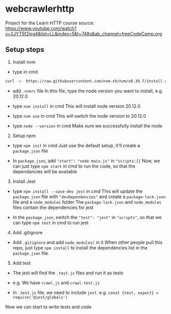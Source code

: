 # webcrawlerhttp
Project for the Learn HTTP course
source: https://www.youtube.com/watch?v=2JYT5f2isg4&list=LL&index=5&t=748s&ab_channel=freeCodeCamp.org

## Setup steps

1. Install nvm

- type in cmd
```sh
curl -o- https://raw.githubusercontent.com/nvm-sh/nvm/v0.39.7/install.sh | bash
```

- add `.nvmrc` file
In this file, type the node version you want to install, e.g. 20.12.0

- type `nvm install` in cmd
This will install node version 20.12.0

- type `nvm use` in cmd
This will switch the node version to 20.12.0

- type `node --version` in cmd
Make sure we successfully install the node


2. Setup npm

- type `npm init` in cmd
Just use the default setup, it'll create a `package.json` file

- In `package.json`, add `"start": "node main.js"` in `"scripts:{}`
Now, we can just type `npm start` in cmd to run the code, so that the dependancies will be available


3. Install Jest

- type `npm install --save-dev jest` in cmd
This will update the `package.json` file with `"devDependencies"` and create a `package-lock.json` file and a `node_modules` folder
The `package-lock.json` and `node_modules` files contain the dependencies for jest

- In the `package.json`, switch the `"test": "jest"` in `"scripts"`, so that we can type `npm test` in cmd to run jest


4. Add .gitignore

- Add `.gitignore` and add `node_modules/` in it
When other people pull this repo, just type `npm install` to install the dependencies list in the `package.json` file.


5. Add test

- The jest will find the `.test.js` files and run it as tests

- e.g. We have `crawl.js` and `crawl.test.js`

- In `.test.js` file, we need to include `jest`. e.g. `const {test, expect} = require('@jest/globals')`


Now we can start to write tests and code

